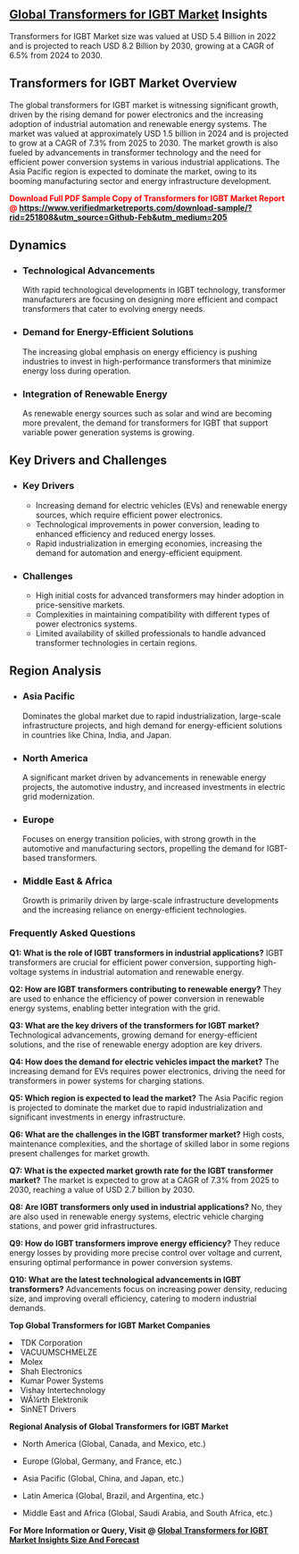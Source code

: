 <h2><a href="https://www.verifiedmarketreports.com/download-sample/?rid=251808&amp;utm_source=Github&amp;utm_medium=205" target="_blank">Global Transformers for IGBT Market</a> Insights</h2><p>Transformers for IGBT Market size was valued at USD 5.4 Billion in 2022 and is projected to reach USD 8.2 Billion by 2030, growing at a CAGR of 6.5% from 2024 to 2030.</p><p> <h2>Transformers for IGBT Market Overview</h2> <p>The global transformers for IGBT market is witnessing significant growth, driven by the rising demand for power electronics and the increasing adoption of industrial automation and renewable energy systems. The market was valued at approximately USD 1.5 billion in 2024 and is projected to grow at a CAGR of 7.3% from 2025 to 2030. The market growth is also fueled by advancements in transformer technology and the need for efficient power conversion systems in various industrial applications. The Asia Pacific region is expected to dominate the market, owing to its booming manufacturing sector and energy infrastructure development.</p> <p><strong><p><span class=""><span style="color: #ff0000;"><strong>Download Full PDF Sample Copy of Transformers for IGBT Market Report</strong> @ </span><a href="https://www.verifiedmarketreports.com/download-sample/?rid=251808&amp;utm_source=Github-Feb&amp;utm_medium=205" target="_blank">https://www.verifiedmarketreports.com/download-sample/?rid=251808&amp;utm_source=Github-Feb&amp;utm_medium=205</a></span></p></strong></p> <h2>Dynamics</h2> <ul> <li><h3>Technological Advancements</h3> With rapid technological developments in IGBT technology, transformer manufacturers are focusing on designing more efficient and compact transformers that cater to evolving energy needs.</li> <li><h3>Demand for Energy-Efficient Solutions</h3> The increasing global emphasis on energy efficiency is pushing industries to invest in high-performance transformers that minimize energy loss during operation.</li> <li><h3>Integration of Renewable Energy</h3> As renewable energy sources such as solar and wind are becoming more prevalent, the demand for transformers for IGBT that support variable power generation systems is growing.</li> </ul> <h2>Key Drivers and Challenges</h2> <ul> <li><h3>Key Drivers</h3> <ul> <li>Increasing demand for electric vehicles (EVs) and renewable energy sources, which require efficient power electronics.</li> <li>Technological improvements in power conversion, leading to enhanced efficiency and reduced energy losses.</li> <li>Rapid industrialization in emerging economies, increasing the demand for automation and energy-efficient equipment.</li> </ul> </li> <li><h3>Challenges</h3> <ul> <li>High initial costs for advanced transformers may hinder adoption in price-sensitive markets.</li> <li>Complexities in maintaining compatibility with different types of power electronics systems.</li> <li>Limited availability of skilled professionals to handle advanced transformer technologies in certain regions.</li> </ul> </li> </ul> <h2>Region Analysis</h2> <ul> <li><h3>Asia Pacific</h3> Dominates the global market due to rapid industrialization, large-scale infrastructure projects, and high demand for energy-efficient solutions in countries like China, India, and Japan.</li> <li><h3>North America</h3> A significant market driven by advancements in renewable energy projects, the automotive industry, and increased investments in electric grid modernization.</li> <li><h3>Europe</h3> Focuses on energy transition policies, with strong growth in the automotive and manufacturing sectors, propelling the demand for IGBT-based transformers.</li> <li><h3>Middle East & Africa</h3> Growth is primarily driven by large-scale infrastructure developments and the increasing reliance on energy-efficient technologies.</li> </ul> <h3>Frequently Asked Questions</h3> <p><strong>Q1: What is the role of IGBT transformers in industrial applications?</strong> IGBT transformers are crucial for efficient power conversion, supporting high-voltage systems in industrial automation and renewable energy.</p> <p><strong>Q2: How are IGBT transformers contributing to renewable energy?</strong> They are used to enhance the efficiency of power conversion in renewable energy systems, enabling better integration with the grid.</p> <p><strong>Q3: What are the key drivers of the transformers for IGBT market?</strong> Technological advancements, growing demand for energy-efficient solutions, and the rise of renewable energy adoption are key drivers.</p> <p><strong>Q4: How does the demand for electric vehicles impact the market?</strong> The increasing demand for EVs requires power electronics, driving the need for transformers in power systems for charging stations.</p> <p><strong>Q5: Which region is expected to lead the market?</strong> The Asia Pacific region is projected to dominate the market due to rapid industrialization and significant investments in energy infrastructure.</p> <p><strong>Q6: What are the challenges in the IGBT transformer market?</strong> High costs, maintenance complexities, and the shortage of skilled labor in some regions present challenges for market growth.</p> <p><strong>Q7: What is the expected market growth rate for the IGBT transformer market?</strong> The market is expected to grow at a CAGR of 7.3% from 2025 to 2030, reaching a value of USD 2.7 billion by 2030.</p> <p><strong>Q8: Are IGBT transformers only used in industrial applications?</strong> No, they are also used in renewable energy systems, electric vehicle charging stations, and power grid infrastructures.</p> <p><strong>Q9: How do IGBT transformers improve energy efficiency?</strong> They reduce energy losses by providing more precise control over voltage and current, ensuring optimal performance in power conversion systems.</p> <p><strong>Q10: What are the latest technological advancements in IGBT transformers?</strong> Advancements focus on increasing power density, reducing size, and improving overall efficiency, catering to modern industrial demands.</p> </p><p><strong>Top Global Transformers for IGBT Market Companies</strong></p><div data-test-id=""><p><li>TDK Corporation</li><li> VACUUMSCHMELZE</li><li> Molex</li><li> Shah Electronics</li><li> Kumar Power Systems</li><li> Vishay Intertechnology</li><li> WÃ¼rth Elektronik</li><li> SinNET Drivers</li></p><div><strong>Regional Analysis of&nbsp;Global Transformers for IGBT Market</strong></div><ul><li dir="ltr"><p dir="ltr">North America&nbsp;(Global, Canada, and Mexico, etc.)</p></li><li dir="ltr"><p dir="ltr">Europe (Global, Germany, and France, etc.)</p></li><li dir="ltr"><p dir="ltr">Asia Pacific&nbsp;(Global, China, and Japan, etc.)</p></li><li dir="ltr"><p dir="ltr">Latin America&nbsp;(Global, Brazil, and Argentina, etc.)</p></li><li dir="ltr">Middle East and Africa&nbsp;(Global, Saudi Arabia, and South Africa, etc.)</li></ul><p><strong>For More Information or Query, Visit @&nbsp;</strong><strong><a href="https://www.verifiedmarketreports.com/product/transformers-for-igbt-market/?utm_source=Github&amp;utm_medium=205" target="_blank">Global Transformers for IGBT Market Insights Size And Forecast</a></strong></p></div>
